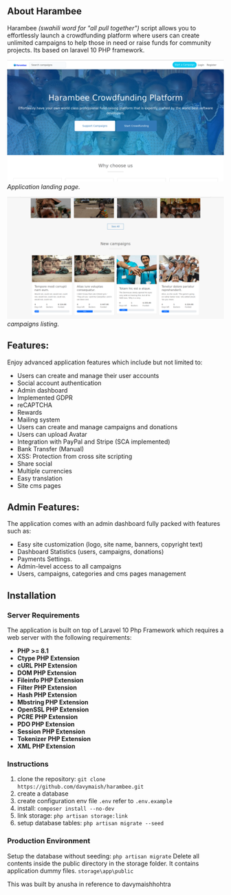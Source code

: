 ## About Harambee
Harambee *(swahili word for "all pull together")* script allows you to effortlessly launch a crowdfunding platform where users can create unlimited campaigns to help those in need or raise funds for community projects. Its based on laravel 10 PHP framework.

![Home Page Screenshot](screenshots/homepage.png)
_Application landing page._

![Campaigns Screenshot](screenshots/campaigns.png)
_campaigns listing._

## Features:
Enjoy advanced application features which include but not limited to:

- Users can create and manage their user accounts
- Social account authentication
- Admin dashboard
- Implemented GDPR
- reCAPTCHA
- Rewards
- Mailing system
- Users can create and manage campaigns and donations
- Users can upload Avatar
- Integration with PayPal and Stripe (SCA implemented)
- Bank Transfer (Manual)
- XSS: Protection from cross site scripting
- Share social
- Multiple currencies
- Easy translation
- Site cms pages

## Admin Features:
The application comes with an admin dashboard fully packed with features such as:

- Easy site customization (logo, site name, banners, copyright text)
- Dashboard Statistics (users, campaigns, donations)
- Payments Settings.
- Admin-level access to all campaigns
- Users, campaigns, categories and cms pages management

## Installation

### Server Requirements
The application is built on top of Laravel 10 Php Framework which requires a web server with the following requirements:

- **PHP >= 8.1**
- **Ctype PHP Extension**
- **cURL PHP Extension**
- **DOM PHP Extension**
- **Fileinfo PHP Extension**
- **Filter PHP Extension**
- **Hash PHP Extension**
- **Mbstring PHP Extension**
- **OpenSSL PHP Extension**
- **PCRE PHP Extension**
- **PDO PHP Extension**
- **Session PHP Extension**
- **Tokenizer PHP Extension**
- **XML PHP Extension**

### Instructions

1. clone the repository: `git clone https://github.com/davymaish/harambee.git`
2. create a database
3. create configuration env file `.env` refer to `.env.example`
4. install: `composer install --no-dev`
5. link storage: `php artisan storage:link`
6. setup database tables: `php artisan migrate --seed`

### Production Environment

Setup the database without seeding: `php artisan migrate`
Delete all contents inside the public directory in the storage folder. It contains application dummy files. `storage\app\public`




This was built by anusha in reference to davymaishhohtra
